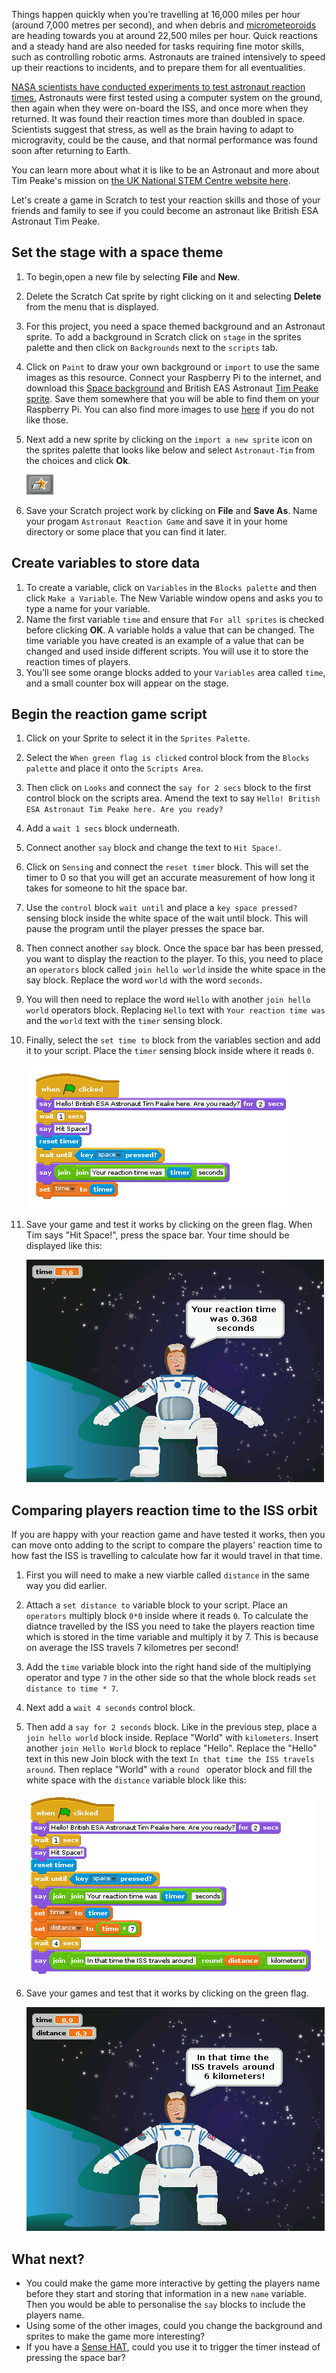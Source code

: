 Things happen quickly when you’re travelling at 16,000 miles per hour (around
7,000 metres per second), and when debris and [micrometeoroids](http://www.esa.int/Our_Activities/Space_Engineering_Technology/Space_Environment/Micro-meteoroid_introduction) are heading towards you at around 22,500 miles per hour. Quick reactions and a steady
hand are also needed for tasks requiring fine motor skills, such as controlling robotic arms.
Astronauts are trained intensively to speed up their reactions to incidents, and
to prepare them for all eventualities. 

[NASA scientists have conducted experiments to test astronaut reaction times.](http://www.nasa.gov/mission_pages/station/research/experiments/7.html)
Astronauts were first tested using a computer system on the ground, then
again when they were on-board the ISS, and once more when they returned. It
was found their reaction times more than doubled in space. Scientists suggest
that stress, as well as the brain having to adapt to microgravity, could be the
cause, and that normal performance was found soon after returning to Earth. 

You can learn more about what it is like to be an Astronaut and more about Tim Peake's mission on [the UK National STEM Centre website here](http://www.nationalstemcentre.org.uk/timpeake).

Let's create a game in Scratch to test your reaction skills and those of your friends and family to see if you could become an astronaut like British ESA Astronaut Tim Peake.

## Set the stage with a space theme

1. To begin,open a new file by selecting **File** and **New**.
1. Delete the Scratch Cat sprite by right clicking on it and selecting **Delete** from the menu that is displayed.
1. For this project, you need a space themed background and an Astronaut sprite. To add a background in Scratch click on `stage` in the sprites palette and then click on `Backgrounds` next to the `scripts` tab.
1. Click on `Paint` to draw your own background or `import` to use the same images as this resource. 
	Connect your Raspberry Pi to the internet, and download this [Space background](files/Space-background.png) and British EAS Astronaut [Tim Peake sprite](files/Astronaut-Tim.png). Save them somewhere that you will be able to find them on your Raspberry Pi.  You can also find more images to use [here](files/) if you do not like those.
1. Next add a new sprite by clicking on the `import a new sprite` icon on the sprites palette that looks like below and select `Astronaut-Tim` from the choices and click **Ok**.

	![import new sprite](images/import-sprite-icon.png)
	
1. Save your Scratch project work by clicking on **File** and **Save As**. Name your progam `Astronaut Reaction Game` and save it in your home directory or some place that you can find it later.

## Create variables to store data

1. To create a variable, click on `Variables` in the `Blocks palette` and then click `Make a Variable`. The New Variable window opens and asks you to type a name for your variable.
1. Name the first variable `time` and ensure that `For all sprites` is checked before clicking **OK**.
	A variable holds a value that can be changed. The time variable you have created is an example of a value that can be changed and used inside different scripts. You will use it to store the reaction times of players. 
1. You’ll see some orange blocks added to your `Variables` area called `time`, and a small counter box will appear on the stage.

## Begin the reaction game script

1. Click on your Sprite to select it in the `Sprites Palette`. 
1. Select the `When green flag is clicked` control block from the `Blocks palette` and place it onto the `Scripts Area`. 
1. Then click on `Looks` and connect the `say for 2 secs` block to the first control block on the scripts area. Amend the text to say `Hello! British ESA Astronaut Tim Peake here. Are you ready?`
1. Add a `wait 1 secs` block underneath.
1. Connect another `say` block and change the text to `Hit Space!`.
1. Click on `Sensing` and connect the `reset timer` block.
	This will set the timer to 0 so that you will get an accurate measurement of how long it takes for someone to hit the space bar. 
1. Use the `control` block `wait until` and place a `key space pressed?` sensing block inside the white space of the wait until block. 
	This will pause the program until the player presses the space bar. 
1. Then connect another `say` block. Once the space bar has been pressed, you want to display the reaction to the player. To this, you need to place an `operators` block called `join hello world` inside the white space in the say block. Replace the word `world` with the word `seconds`. 
1. You will then need to replace the word `Hello` with another `join hello world` operators block. Replacing `Hello` text with `Your reaction time was` and the `world` text with the `timer` sensing block. 	
1.  Finally, select the `set time to` block from the variables section and add it to your script. Place the `timer` sensing block inside where it reads `0`.

	![Reaction Script](images/script1.png)
	
1. Save your game and test it works by clicking on the green flag. When Tim says "Hit Space!", press the space bar. Your time should be displayed like this:
	
	![Reaction Game Output](images/output1.png)

## Comparing players reaction time to the ISS orbit

If you are happy with your reaction game and have tested it works, then you can move onto adding to the script to compare the players' reaction time to how fast the ISS is travelling to calculate how far it would travel in that time.

1. First you will need to make a new viarble called `distance` in the same way you did earlier.
1. Attach a `set distance to` variable block to your script. Place an `operators` multiply block `0*0` inside where it reads `0`. 
	To calculate the diatnce travelled by the ISS you need to take the players reaction time which is stored in the time variable and multiply it by 7. This is because on average the ISS travels 7 kilometres per second! 
1. Add the `time` variable block into the right hand side of the multiplying operator and type `7` in the other side so that the whole block reads `set distance to time * 7`.
1. Next add a `wait 4 seconds` control block.
1. Then add a `say for 2 seconds` block. Like in the previous step, place a `join hello world` block inside. Replace "World" with `kilometers`. Insert another `join Hello World` block to replace "Hello". Replace the "Hello" text in this new Join block with the text `In that time the ISS travels around`. Then replace "World" with a `round ` operator block and fill the white space with the `distance` variable block like this:

	![ISS travels Script](images/script2.png) 	
	
1. Save your games and test that it works by clicking on the green flag. 	
	
	![ISS travels Output](images/output2.png)
	
## What next?

- You could make the game more interactive by getting the players name before they start and storing that information in a new `name` variable. Then you would be able to personalise the `say` blocks to include the players name.
- Using some of the other images, could you change the background and sprites to make the game more interesting?
- If you have a [Sense HAT](https://www.raspberrypi.org/products/sense-hat/), could you use it to trigger the timer instead of pressing the space bar?

